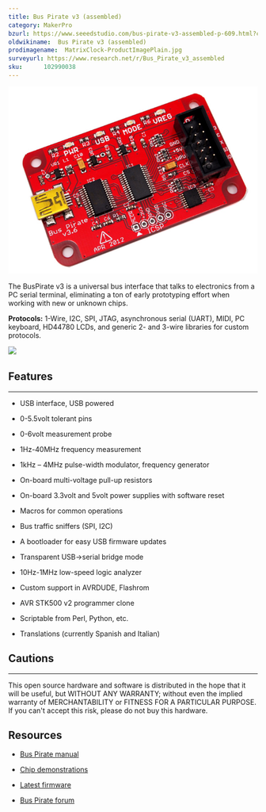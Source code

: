 ```yaml
---
title: Bus Pirate v3 (assembled)
category: MakerPro
bzurl: https://www.seeedstudio.com/bus-pirate-v3-assembled-p-609.html?cPath=174
oldwikiname:  Bus Pirate v3 (assembled)
prodimagename:  MatrixClock-ProductImagePlain.jpg
surveyurl: https://www.research.net/r/Bus_Pirate_v3_assembled
sku:      102990038
---
```

![](https://github.com/SeeedDocument/Bus_Pirate_v3_assembled/raw/master/img/Bus%20Pirate%20v3.6interface.jpg)

The BusPirate v3 is a universal bus interface that talks to electronics from a PC serial terminal, eliminating a ton of early prototyping effort when working with new or unknown chips.

**Protocols:** 1-Wire, I2C, SPI, JTAG, asynchronous serial (UART), MIDI, PC keyboard, HD44780 LCDs, and generic 2- and 3-wire libraries for custom protocols.

[![](https://github.com/SeeedDocument/Seeed-WiKi/raw/master/docs/images/300px-Get_One_Now_Banner-ragular.png)](https://www.seeedstudio.com/bus-pirate-v3-assembled-p-609.html?cPath=174)

##   Features
---
*   USB interface, USB powered

*   0-5.5volt tolerant pins

*   0-6volt measurement probe

*   1Hz-40MHz frequency measurement

*   1kHz – 4MHz pulse-width modulator, frequency generator

*   On-board multi-voltage pull-up resistors

*   On-board 3.3volt and 5volt power supplies with software reset

*   Macros for common operations

*   Bus traffic sniffers (SPI, I2C)

*   A bootloader for easy USB firmware updates

*   Transparent USB-&gt;serial bridge mode

*   10Hz-1MHz low-speed logic analyzer

*   Custom support in AVRDUDE, Flashrom

*   AVR STK500 v2 programmer clone

*   Scriptable from Perl, Python, etc.

*   Translations (currently Spanish and Italian)

##   Cautions
---
This open source hardware and software is distributed in the hope that it will be useful, but WITHOUT ANY WARRANTY; without even the implied warranty of MERCHANTABILITY or FITNESS FOR A PARTICULAR PURPOSE. If you can't accept this risk, please do not buy this hardware.



##   Resources

*   [Bus Pirate manual](http://dangerousprototypes.com/bus-pirate-manual/)

*   [Chip demonstrations](http://dangerousprototypes.com/bus-pirate-manual/#demos)

*   [Latest firmware](http://code.google.com/p/the-bus-pirate/)

*   [Bus Pirate forum](http://whereisian.com/forum/index.php?board=4.0)
